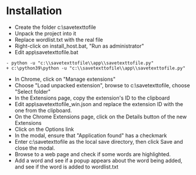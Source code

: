 # Installation

- Create the folder c:\savetexttofile
- Unpack the project into it
- Replace wordlist.txt with the real file
- Right-click on install_host.bat, "Run as administrator"
- Edit app\savetexttofile.bat
```
- python -u "c:\\savetexttofile\\app\\savetexttofile.py"
+ c:\python39\python -u "c:\\savetexttofile\\app\\savetexttofile.py"
```
- In Chrome, click on "Manage extensions"
- Choose "Load unpacked extension", browse to c:\savetexttofile, choose "Select folder"
- In the Extensions page, copy the extension's ID to the clipboard
- Edit app\savetexttofile_win.json and replace the extension ID with the one from the clipboard.
- On the Chrome Extensions page, click on the Details button of the new Extensions
- Click on the Options link
- In the modal, ensure that "Application found" has a checkmark
- Enter c:\savetexttofile as the local save directory, then click Save and close the modal.
- Browse to a web page and check if some words are highlighted.
- Add a word and see if a popup appears about the word being added, and see if the word is added to wordlist.txt
